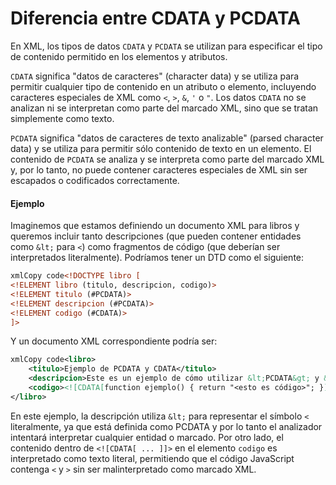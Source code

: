 # Diferencia entre CDATA y PCDATA

En XML, los tipos de datos `CDATA` y `PCDATA` se utilizan para especificar el tipo de contenido permitido en los elementos y atributos.

`CDATA` significa "datos de caracteres" (character data) y se utiliza para permitir cualquier tipo de contenido en un atributo o elemento, incluyendo caracteres especiales de XML como `<`, `>`, `&`, `'` o `"`. Los datos `CDATA` no se analizan ni se interpretan como parte del marcado XML, sino que se tratan simplemente como texto.

`PCDATA` significa "datos de caracteres de texto analizable" (parsed character data) y se utiliza para permitir sólo contenido de texto en un elemento. El contenido de `PCDATA` se analiza y se interpreta como parte del marcado XML y, por lo tanto, no puede contener caracteres especiales de XML sin ser escapados o codificados correctamente.

#### Ejemplo

Imaginemos que estamos definiendo un documento XML para libros y queremos incluir tanto descripciones (que pueden contener entidades como `&lt;` para `<`) como fragmentos de código (que deberían ser interpretados literalmente). Podríamos tener un DTD como el siguiente:

```xml
xmlCopy code<!DOCTYPE libro [
<!ELEMENT libro (titulo, descripcion, codigo)>
<!ELEMENT titulo (#PCDATA)>
<!ELEMENT descripcion (#PCDATA)>
<!ELEMENT codigo (#CDATA)>
]>
```

Y un documento XML correspondiente podría ser:

```xml
xmlCopy code<libro>
    <titulo>Ejemplo de PCDATA y CDATA</titulo>
    <descripcion>Este es un ejemplo de cómo utilizar &lt;PCDATA&gt; y &lt;CDATA&gt;.</descripcion>
    <codigo><![CDATA[function ejemplo() { return "<esto es código>"; }]]></codigo>
</libro>
```

En este ejemplo, la descripción utiliza `&lt;` para representar el símbolo `<` literalmente, ya que está definida como PCDATA y por lo tanto el analizador intentará interpretar cualquier entidad o marcado. Por otro lado, el contenido dentro de `<![CDATA[ ... ]]>` en el elemento `codigo` es interpretado como texto literal, permitiendo que el código JavaScript contenga `<` y `>` sin ser malinterpretado como marcado XML.
